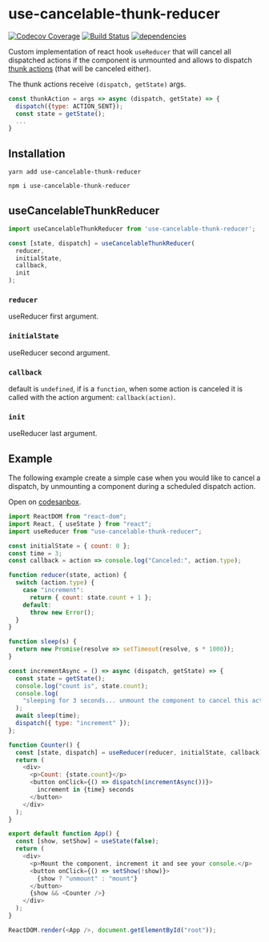 # use-cancelable-thunk-reducer

[![Codecov Coverage](https://img.shields.io/codecov/c/github/pedrobern/react-hook-use-cancelable-thunk-reducer/master.svg?style=flat-square)](https://codecov.io/gh/pedrobern/react-hook-use-cancelable-thunk-reducer/)
[![Build Status](https://travis-ci.com/pedrobern/react-hook-use-cancelable-thunk-reducer.svg?branch=master)](https://travis-ci.com/pedrobern/react-hook-use-cancelable-thunk-reducer)
[![dependencies](https://david-dm.org/pedrobern/react-hook-use-cancelable-thunk-reducer.svg)](https://github.com/pedrobern/react-hook-use-cancelable-thunk-reducer)

Custom implementation of react hook `useReducer` that will cancel all dispatched actions if the component is unmounted and allows to dispatch [thunk actions](https://github.com/reduxjs/redux-thunk) (that will be canceled either).

The thunk actions receive `(dispatch, getState)` args.

```javascript
const thunkAction = args => async (dispatch, getState) => {
  dispatch({type: ACTION_SENT});
  const state = getState();
  ...
}
```

## Installation

```
yarn add use-cancelable-thunk-reducer

npm i use-cancelable-thunk-reducer
```

## useCancelableThunkReducer

```javascript
import useCancelableThunkReducer from 'use-cancelable-thunk-reducer';

const [state, dispatch] = useCancelableThunkReducer(
  reducer,
  initialState,
  callback,
  init
);

```

### `reducer`

useReducer first argument.

### `initialState`
useReducer second argument.

### `callback`
default is `undefined`, if is a `function`, when some action is canceled it is called with the action argument: `callback(action)`.

### `init`
useReducer last argument.

## Example

The following example create a simple case when you would like to cancel a dispatch, by unmounting a component during a scheduled dispatch action.

Open on [codesanbox](https://codesandbox.io/s/use-cancelable-thunk-reducer-lirs9).

```javascript
import ReactDOM from "react-dom";
import React, { useState } from "react";
import useReducer from "use-cancelable-thunk-reducer";

const initialState = { count: 0 };
const time = 3;
const callback = action => console.log("Canceled:", action.type);

function reducer(state, action) {
  switch (action.type) {
    case "increment":
      return { count: state.count + 1 };
    default:
      throw new Error();
  }
}

function sleep(s) {
  return new Promise(resolve => setTimeout(resolve, s * 1000));
}

const incrementAsync = () => async (dispatch, getState) => {
  const state = getState();
  console.log("count is", state.count);
  console.log(
    "sleeping for 3 seconds... unmount the component to cancel this action."
  );
  await sleep(time);
  dispatch({ type: "increment" });
};

function Counter() {
  const [state, dispatch] = useReducer(reducer, initialState, callback);
  return (
    <div>
      <p>Count: {state.count}</p>
      <button onClick={() => dispatch(incrementAsync())}>
        increment in {time} seconds
      </button>
    </div>
  );
}

export default function App() {
  const [show, setShow] = useState(false);
  return (
    <div>
      <p>Mount the component, increment it and see your console.</p>
      <button onClick={() => setShow(!show)}>
        {show ? "unmount" : "mount"}
      </button>
      {show && <Counter />}
    </div>
  );
}

ReactDOM.render(<App />, document.getElementById("root"));

```
